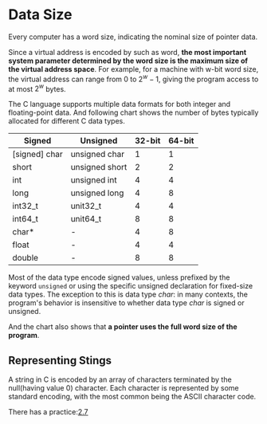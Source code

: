 # Data Size

Every computer has a word size, indicating the nominal size of pointer data.

Since a virtual address is encoded by such as word, **the most important system parameter determined by the word size is the maximum size of the virtual address space**. For example, for a machine with w-bit word size, the virtual address can range from 0 to $2^w - 1$, giving the program access to at most $2^w$ bytes.

The C language supports multiple data formats for both integer and floating-point data. And following chart shows the number of bytes typically allocated for different C data types.

| Signed |    Unsigned    | 32-bit | 64-bit|
| -      |    -           | -      | -     |
| [signed] char   | unsigned char  |   1    |   1   |
| short  | unsigned short |   2    |   2   |
| int    | unsigned int   |   4    |   4   |
| long   | unsigned long  |   4    |   8   |
| int32_t| unit32_t       |   4    |   4   |
| int64_t| unit64_t       |   8    |   8   |
| char*  | -              |   4    |   8   |
| float  | -              |   4    |   4   |
| double | -              |   8    |   8   |

Most of the data type encode signed values, unless prefixed by the keyword `unsigned` or using the specific unsigned declaration for fixed-size data types. The exception to this is data type *char*: in many contexts, the program's behavior is insensitive to whether data type *char* is signed or unsigned.

And the chart also shows that **a pointer uses the full word size of the program**.

## Representing Stings

A string in C is encoded by an array of characters terminated by the null(having value 0) character. Each character is represented by some standard encoding, with the most common being the ASCII character code.

There has a practice:[2.7](../../practice/2.7/README.md)
